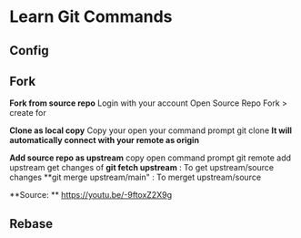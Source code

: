 # Learn Git Commands

## Config

## Fork

**Fork from source repo**
Login with your account
Open Source Repo 
Fork > create for

**Clone as local copy**
Copy your <git link>
open your command prompt
git clone  <git link>
**It will automatically connect with your remote as origin**

**Add source repo as upstream**
copy <source repo link>
open command prompt
git remote add upstream <source repo link>
get changes of <source repo link>
**git fetch upstream**  : To get upstream/source changes
**git merge upstream/main" : To merget upstream/source 

**Source: **
https://youtu.be/-9ftoxZ2X9g

## Rebase


## 



